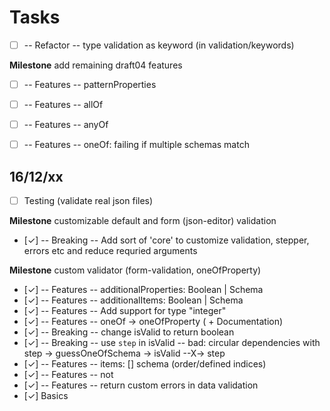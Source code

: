 # Tasks

- [ ] -- Refactor -- type validation as keyword (in validation/keywords)

**Milestone** add remaining draft04 features
- [ ] -- Features -- patternProperties
- [ ] -- Features -- allOf
- [ ] -- Features -- anyOf
- [ ] -- Features -- oneOf: failing if multiple schemas match


## 16/12/xx

- [ ] Testing (validate real json files)

**Milestone** customizable default and form (json-editor) validation
- [✓] -- Breaking -- Add sort of 'core' to customize validation, stepper, errors etc and reduce requried arguments

**Milestone** custom validator (form-validation, oneOfProperty)
- [✓] -- Features -- additionalProperties: Boolean | Schema
- [✓] -- Features -- additionalItems: Boolean | Schema
- [✓] -- Features -- Add support for type "integer"
- [✓] -- Features -- oneOf -> oneOfProperty ( + Documentation)
- [✓] -- Breaking -- change isValid to return boolean
- [✓] -- Breaking -- use `step` in isValid -- bad: circular dependencies with step -> guessOneOfSchema -> isValid --X-> step
- [✓] -- Features -- items: [] schema (order/defined indices)
- [✓] -- Features -- not
- [✓] -- Features -- return custom errors in data validation
- [✓] Basics
